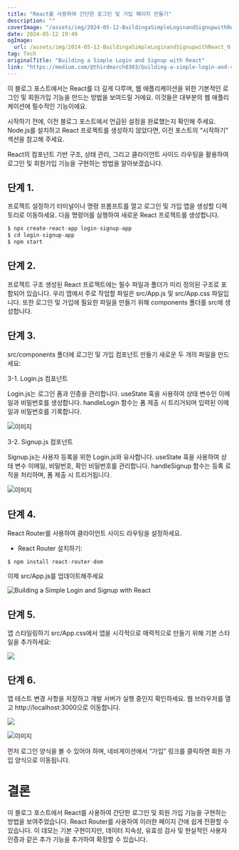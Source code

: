 ```yaml
---
title: "React를 사용하여 간단한 로그인 및 가입 페이지 만들기"
description: ""
coverImage: "/assets/img/2024-05-12-BuildingaSimpleLoginandSignupwithReact_0.png"
date: 2024-05-12 19:49
ogImage: 
  url: /assets/img/2024-05-12-BuildingaSimpleLoginandSignupwithReact_0.png
tag: Tech
originalTitle: "Building a Simple Login and Signup with React"
link: "https://medium.com/@thirdmarch0303/building-a-simple-login-and-signup-with-react-773ad5444fbc"
---
```



이 블로그 포스트에서는 React를 더 깊게 다루며, 웹 애플리케이션을 위한 기본적인 로그인 및 회원가입 기능을 만드는 방법을 보여드릴 거에요. 이것들은 대부분의 웹 애플리케이션에 필수적인 기능이에요.

시작하기 전에, 이전 블로그 포스트에서 언급된 설정을 완료했는지 확인해 주세요. Node.js를 설치하고 React 프로젝트를 생성하지 않았다면, 이전 포스트의 “시작하기” 섹션을 참고해 주세요.

React의 컴포넌트 기반 구조, 상태 관리, 그리고 클라이언트 사이드 라우팅을 활용하여 로그인 및 회원가입 기능을 구현하는 방법을 알아보겠습니다.

## 단계 1.



프로젝트 설정하기
터미널이나 명령 프롬프트를 열고 로그인 및 가입 앱을 생성할 디렉토리로 이동하세요. 다음 명령어를 실행하여 새로운 React 프로젝트를 생성합니다.

```js
$ npx create-react-app login-signup-app
$ cd login-signup-app
$ npm start
```

## 단계 2.

프로젝트 구조
생성된 React 프로젝트에는 필수 파일과 폴더가 미리 정의된 구조로 포함되어 있습니다. 우리 앱에서 주로 작업할 파일은 src/App.js 및 src/App.css 파일입니다. 또한 로그인 및 가입에 필요한 파일을 만들기 위해 components 폴더를 src에 생성합니다.



## 단계 3.

src/components 폴더에 로그인 및 가입 컴포넌트 만들기 새로운 두 개의 파일을 만드세요:

3-1. Login.js 컴포넌트

Login.js는 로그인 폼과 인증을 관리합니다. useState 훅을 사용하여 상태 변수인 이메일과 비밀번호를 생성합니다. handleLogin 함수는 폼 제출 시 트리거되며 입력된 이메일과 비밀번호를 기록합니다.



![이미지](/assets/img/2024-05-12-BuildingaSimpleLoginandSignupwithReact_0.png)

3-2. Signup.js 컴포넌트

Signup.js는 사용자 등록을 위한 Login.js와 유사합니다. useState 훅을 사용하여 상태 변수 이메일, 비밀번호, 확인 비밀번호를 관리합니다. handleSignup 함수는 등록 로직을 처리하며, 폼 제출 시 트리거됩니다.

![이미지](/assets/img/2024-05-12-BuildingaSimpleLoginandSignupwithReact_1.png)



## 단계 4.

React Router를 사용하여 클라이언트 사이드 라우팅을 설정하세요.

- React Router 설치하기:

```js
$ npm install react-router-dom
```



이제 src/App.js를 업데이트해주세요

![Building a Simple Login and Signup with React](/assets/img/2024-01-12-BuildingaSimpleLoginandSignupwithReact_2.png)

## 단계 5.

앱 스타일링하기 src/App.css에서 앱을 시각적으로 매력적으로 만들기 위해 기본 스타일을 추가하세요:



<img src="/assets/img/2024-05-12-BuildingaSimpleLoginandSignupwithReact_3.png" />

## 단계 6.

앱 테스트 변경 사항을 저장하고 개발 서버가 실행 중인지 확인하세요. 웹 브라우저를 열고 http://localhost:3000으로 이동합니다.

<img src="/assets/img/2024-05-12-BuildingaSimpleLoginandSignupwithReact_4.png" />



![이미지](/assets/img/2024-05-12-BuildingaSimpleLoginandSignupwithReact_5.png)

먼저 로그인 양식을 볼 수 있어야 하며, 네비게이션에서 “가입” 링크를 클릭하면 회원 가입 양식으로 이동됩니다.

# 결론

이 블로그 포스트에서 React를 사용하여 간단한 로그인 및 회원 가입 기능을 구현하는 방법을 보여주었습니다. React Router를 사용하여 이러한 페이지 간에 쉽게 전환할 수 있습니다. 이 데모는 기본 구현이지만, 데이터 지속성, 유효성 검사 및 현실적인 사용자 인증과 같은 추가 기능을 추가하여 확장할 수 있습니다.